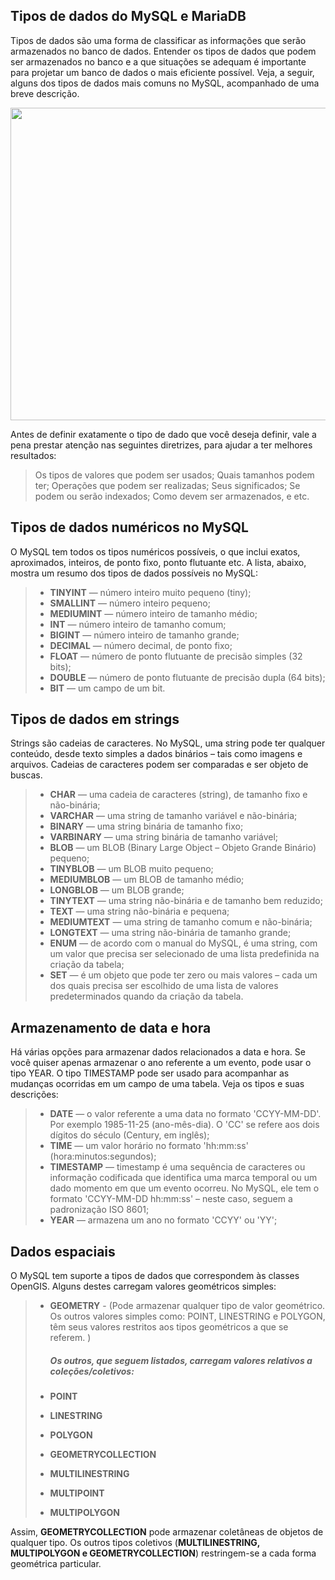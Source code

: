 ## Tipos de dados do MySQL e MariaDB

Tipos de dados são uma forma de classificar as informações que serão armazenados no banco de dados.
Entender os tipos de dados que podem ser armazenados no banco e a que situações se adequam é importante para projetar um banco de dados o mais eficiente possível. Veja, a seguir, alguns dos tipos de dados mais comuns no MySQL, acompanhado de uma breve descrição.

<p align="center">
  <img width="800" height="500" src="https://cdn-images-1.medium.com/max/1200/1*l9ktb4erdPUhKAGjWHH6QA.jpeg">
</p>

Antes de definir exatamente o tipo de dado que você deseja definir, vale a pena prestar atenção nas seguintes diretrizes, para ajudar a ter melhores resultados:

> Os tipos de valores que podem ser usados;
> Quais tamanhos podem ter;
> Operações que podem ser realizadas;
> Seus significados;
> Se podem ou serão indexados;
> Como devem ser armazenados, e etc.

## Tipos de dados numéricos no MySQL

O MySQL tem todos os tipos numéricos possíveis, o que inclui exatos, aproximados, inteiros, de ponto fixo, ponto flutuante etc. A lista, abaixo, mostra um resumo dos tipos de dados possíveis no MySQL:

> - **TINYINT** — número inteiro muito pequeno (tiny);
> - **SMALLINT** — número inteiro pequeno;
> - **MEDIUMINT** — número inteiro de tamanho médio;
> - **INT** — número inteiro de tamanho comum;
> - **BIGINT** — número inteiro de tamanho grande;
> - **DECIMAL** — número decimal, de ponto fixo;
> - **FLOAT** — número de ponto flutuante de precisão simples (32 bits);
> - **DOUBLE** — número de ponto flutuante de precisão dupla (64 bits);
> - **BIT** — um campo de um bit.

## Tipos de dados em strings

Strings são cadeias de caracteres. No MySQL, uma string pode ter qualquer conteúdo, desde texto simples a dados binários – tais como imagens e arquivos. Cadeias de caracteres podem ser comparadas e ser objeto de buscas.

> - **CHAR** — uma cadeia de caracteres (string), de tamanho fixo e não-binária;
> - **VARCHAR** — uma string de tamanho variável e não-binária;
> - **BINARY** — uma string binária de tamanho fixo;
> - **VARBINARY** — uma string binária de tamanho variável;
> - **BLOB** — um BLOB (Binary Large Object – Objeto Grande Binário) pequeno;
> - **TINYBLOB** — um BLOB muito pequeno;
> - **MEDIUMBLOB** — um BLOB de tamanho médio;
> - **LONGBLOB** — um BLOB grande;
> - **TINYTEXT** — uma string não-binária e de tamanho bem reduzido;
> - **TEXT** — uma string não-binária e pequena;
> - **MEDIUMTEXT** — uma string de tamanho comum e não-binária;
> - **LONGTEXT** — uma string não-binária de tamanho grande;
> - **ENUM** — de acordo com o manual do MySQL, é uma string, com um valor que precisa ser selecionado de uma lista predefinida na criação da tabela;
> - **SET** — é um objeto que pode ter zero ou mais valores – cada um dos quais precisa ser escolhido de uma lista de valores predeterminados quando da criação da tabela.

## Armazenamento de data e hora

Há várias opções para armazenar dados relacionados a data e hora. Se você quiser apenas armazenar o ano referente a um evento, pode usar o tipo YEAR. O tipo TIMESTAMP pode ser usado para acompanhar as mudanças ocorridas em um campo de uma tabela. Veja os tipos e suas descrições:

> - **DATE** — o valor referente a uma data no formato 'CCYY-MM-DD'. Por exemplo 1985-11-25 (ano-mês-dia). O 'CC' se refere aos dois dígitos do século (Century, em inglês);
> - **TIME** — um valor horário no formato 'hh:mm:ss' (hora:minutos:segundos);
> - **TIMESTAMP** — timestamp é uma sequência de caracteres ou informação codificada que identifica uma marca temporal ou um dado momento em que um evento ocorreu. No MySQL, ele tem o formato 'CCYY-MM-DD hh:mm:ss' – neste caso, seguem a padronização ISO 8601;
> - **YEAR** — armazena um ano no formato 'CCYY' ou 'YY';

## Dados espaciais

O MySQL tem suporte a tipos de dados que correspondem às classes OpenGIS. Alguns destes carregam valores geométricos simples:

> - **GEOMETRY** - (Pode armazenar qualquer tipo de valor geométrico. Os outros valores simples como: POINT, LINESTRING e POLYGON, têm seus valores restritos aos tipos geométricos a que se referem. )
>
>   ##### Os outros, que seguem listados, carregam valores relativos a coleções/coletivos:
>
> - **POINT**
> - **LINESTRING**
> - **POLYGON**
> - **GEOMETRYCOLLECTION**
> - **MULTILINESTRING**
> - **MULTIPOINT**
> - **MULTIPOLYGON**

Assim, **GEOMETRYCOLLECTION** pode armazenar coletâneas de objetos de qualquer tipo. 
Os outros tipos coletivos (**MULTILINESTRING, MULTIPOLYGON e GEOMETRYCOLLECTION**) restringem-se a cada forma geométrica particular.
